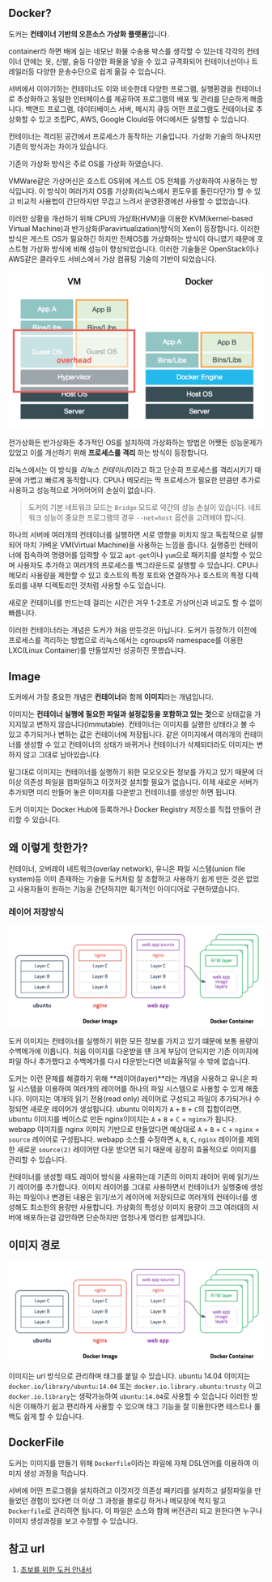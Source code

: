 ## Docker?

도커는 **컨테이너 기반의 오픈소스 가상화 플랫폼**입니다.

container라 하면 배에 실는 네모난 화물 수송용 박스를 생각할 수 있는데 각각의 컨테이너 안에는 옷, 신발, 술등 다양한 화물을 넣을 수 있고 규격화되어 컨테이너선이나 트레일러등 다양한 운송수단으로 쉽게 옮길 수 있습니다.

서버에서 이야기하는 컨테이너도 이와 비슷한데 다양한 프로그램, 실행환경을 컨테이너로 추상화하고 동일한 인터페이스를 제공하여 프로그램의 배포 및 관리를 단순하게 해줍니다. 백앤드 프로그램, 데이터베이스 서버, 메시지 큐등 어떤 프로그램도 컨테이너로 추상화할 수 있고 조립PC, AWS, Google Clould등 어디에서든 실행할 수 있습니다.

컨테이너는 격리된 공간에서 프로세스가 동작하는 기술입니다. 가상화 기술의 하나지만 기존의 방식과는 차이가 있습니다.

기존의 가상화 방식은 주로 OS를 가상화 하였습니다.

VMWare같은 가상머신은 호스트 OS위에 게스트 OS 전체를 가상화하여 사용하는 방식입니다. 이 방식이 여러가지 OS를 가상화(리눅스에서 윈도우를 돌린다던가) 할 수 있고 비교적 사용법이 간단하지만 무겁고 느려서 운영환경에선 사용할 수 없었습니다.

이러한 상황을 개선하기 위해 CPU의 가상화(HVM)을 이용한 KVM(kernel-based Virtual Machine)과 반가상화(Paravirtualization)방식의 Xen이 등장합니다. 이러한 방식은 게스트 OS가 필요하긴 하지만 전체OS를 가상화하는 방식이 아니였기 때문에 호스트형 가상화 방식에 비해 성능이 향상되었습니다. 이러한 기술들은 OpenStack이나 AWS같은 클라우드 서비스에서 가상 컴퓨팅 기술의 기반이 되었습니다.

![vm-vs-docker](https://github.com/msmasd/TIL/blob/master/document/docker/image/vm-vs-docker.PNG)

전가상화든 반가상화든 추가적인 OS를 설치하여 가상화하는 방법은 어쨋든 성능문제가 있었고 이를 개선하기 위해 **프로세스를 격리** 하는 방식이 등장합니다.

리눅스에서는 이 방식을 *리눅스 컨테이너*이라고 하고 단순히 프로세스를 격리시키기 때문에 가볍고 빠르게 동작합니다. CPU나 메모리는 딱 프로세스가 필요한 만큼만 추가로 사용하고 성능적으로 거어어어의 손실이 없습니다.

> 도커의 기본 네트워크 모드는 `Bridge` 모드로 약간의 성능 손실이 있습니다. 네트워크 성능이 중요한 프로그램의 경우 `--net=host` 옵션을 고려헤야 합니다.

하나의 서버에 여러개의 컨테이너를 실행하면 서로 영향을 미치지 않고 독립적으로 실행되어 마치 가벼운 VM(Virtual Machine)을 사용하는 느낌을 줍니다. 실행중인 컨테이너에 접속하여 명령어를 입력할 수 있고 `apt-get`이나 `yum`으로 패키지를 설치할 수 있으며 사용자도 추가하고 여러개의 프로세스를 백그라운드로 실행할 수 있습니다. CPU나 메모리 사용량을 제한할 수 있고 호스트의 특정 포트와 연결하거나 호스트의 특정 디렉토리를 내부 디렉토리인 것처럼 사용할 수도 있습니다.

새로운 컨테이너를 만드는데 걸리는 시간은 겨우 1-2초로 가상머신과 비교도 할 수 없이 빠릅니다.

이러한 컨테이너라는 개념은 도커가 처음 만듯것은 아닙니다. 도커가 등장하기 이전에 프로세스를 격리하는 방법으로 리눅스에서는 cgroups와 namespace를 이용한 LXC(Linux Container)를 만들었지만 성공하진 못했습니다.

## Image

도커에서 가장 중요한 개념은 **컨테이너**와 함께 **이미지**라는 개념입니다.

이미지는 **컨테이너 실행에 필요한 파일과 설정값등을 포함하고 있는 것**으로 상태값을 가지지않고 변하지 않습니다(Immutable). 컨테이너는 이미지를 실행한 상태라고 볼 수 있고 추가되거나 변하는 값은 컨테이너에 저장됩니다. 같은 이미지에서 여러개의 컨테이너를 생성할 수 있고 컨테이너의 상태가 바뀌거나 컨테이너가 삭제되더라도 이미지는 변하지 않고 그대로 남아있습니다.

말그대로 이미지는 컨테이너를 실행하기 위한 모오오오든 정보를 가지고 있기 때문에 더 이상 의존성 파일을 컴파일하고 이것저것 설치할 필요가 없습니다. 이제 새로운 서버가 추가되면 미리 만들어 놓은 이미지를 다운받고 컨테이너를 생성만 하면 됩니다.

도커 이미지는 Docker Hub에 등록하거나 Docker Registry 저장소를 직접 만들어 관리할 수 있습니다.

## 왜 이렇게 핫한가?

컨테이너, 오버레이 네트워크(overlay network), 유니온 파일 시스템(union file  system)등 이미 존재하는 기술을 도커처럼 잘 조합하고 사용하기 쉽게 만든 것은 없었고 사용자들이 원하는 기능을 간단하지만 획기적인 아이디어로 구현하였습니다.

### 레이어 저장방식

![image-layer](https://github.com/msmasd/TIL/blob/master/document/docker/image/image-layer.PNG)

도커 이미지는 컨테이너를 실행하기 위한 모든 정보를 가지고 있기 떄문에 보통 용량이 수백메가에 이릅니다. 처음 이미지를 다운받을 떈 크게 부담이 안되지만 기존 이미지에 파일 하나 추가했다고 수백메가를 다시 다운받는다면 비효율적일 수 밖에 없습니다.

도커는 이런 문제를 해결하기 위해 **레이어(layer)**라는 개념을 사용하고 유니온 파일 시스템을 이용하여 여러개의 레이어를 하나의 파일 시스템으로 사용할 수 있게 해줍니다. 이미지는 여개의 읽기 전용(read only) 레이어로 구성되고 파일이 추가되거나 수정되면 새로운 레이어가 생성됩니다. ubuntu 이미지가 `A` + `B` + `C`의 집합이라면, ubuntu 이미지를 베이스로 만든 nginx이미지는 `A` + `B` + `C` + `nginx`가 됩니다. webapp 이미지를 nginx 이미지 기반으로 만들었다면 예상대로 `A` + `B` + `C` + `nginx` + `source` 레이어로 구성됩니다. webapp 소스를 수정하면 `A`, `B`, `C`, `nginx` 레이어를 제외한 새로운 `source(2)` 레이어만 다운 받으면 되기 때문에 굉장히 효율적으로 이미지를 관리할 수 있습니다.

컨테이너를 생성할 때도 레이어 방식을 사용하는데 기존의 이미지 레이어 위에 읽기/쓰기 레이어를 추가합니다. 이미지 레이어를 그대로 사용하면서 컨테이너가 실행중에 생성하는 파일이나 변경된 내용은 읽기/쓰기 레이어에 저장되므로 여러개의 컨테이너를 생성해도 최소한의 용량만 사용합니다. 가상화의 특성상 이미지 용량이 크고 여러대의 서버에 배포하는걸 감안하면 단순하지만 엄청나게 영리한 설계입니다.


## 이미지 경로

![image-layer](https://github.com/msmasd/TIL/blob/master/document/docker/image/image-layer.PNG)

이미지는 url 방식으로 관리하며 태그를 붙일 수 있습니다. ubuntu 14.04 이미지는 `docker.io/library/ubuntu:14.04` 또는 `docker.io.library.ubuntu:trusty` 이고 `docker.io.library`는 생략가능하여 `ubuntu:14.04`로 사용할 수 있습니다 이러한 방식은 이해하기 쉽고 편리하게 사용할 수 있으며 태그 기능을 잘 이용한다면 테스트나 롤백도 쉽게 할 수 있습니다.

## DockerFile

도커는 이미지를 만들기 위해 `Dockerfile`이라는 파일에 자체 DSL언어를 이용하여 이미지 생성 과정을 적습니다.

서버에 어떤 프로그램을 설치하려고 이것저것 의존성 패키리를 설치하고 설정파일을 만들었던 경험이 있다면 더 이상 그 과정을 블로깅 하거나 메모장에 적지 말고 `Dockerfile`로 관리하면 됩니다. 이 파일은 소스와 함께 버전관리 되고 원한다면 누구나 이미지 생성과정을 보고 수정할 수 있습니다.

## 참고 url
1. [초보를 위한 도커 안내서](https://subicura.com/2017/01/19/docker-guide-for-beginners-1.html)